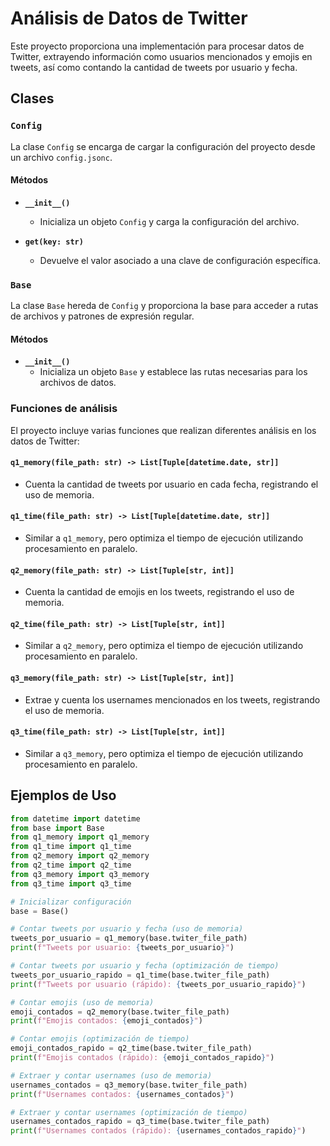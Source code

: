 # Análisis de Datos de Twitter

Este proyecto proporciona una implementación para procesar datos de Twitter, extrayendo información como usuarios mencionados y emojis en tweets, así como contando la cantidad de tweets por usuario y fecha.

## Clases

### `Config`

La clase `Config` se encarga de cargar la configuración del proyecto desde un archivo `config.jsonc`.

#### Métodos

- **`__init__()`**
  - Inicializa un objeto `Config` y carga la configuración del archivo.

- **`get(key: str)`**
  - Devuelve el valor asociado a una clave de configuración específica.

### `Base`

La clase `Base` hereda de `Config` y proporciona la base para acceder a rutas de archivos y patrones de expresión regular.

#### Métodos

- **`__init__()`**
  - Inicializa un objeto `Base` y establece las rutas necesarias para los archivos de datos.

### Funciones de análisis

El proyecto incluye varias funciones que realizan diferentes análisis en los datos de Twitter:

#### `q1_memory(file_path: str) -> List[Tuple[datetime.date, str]]`
- Cuenta la cantidad de tweets por usuario en cada fecha, registrando el uso de memoria.

#### `q1_time(file_path: str) -> List[Tuple[datetime.date, str]]`
- Similar a `q1_memory`, pero optimiza el tiempo de ejecución utilizando procesamiento en paralelo.

#### `q2_memory(file_path: str) -> List[Tuple[str, int]]`
- Cuenta la cantidad de emojis en los tweets, registrando el uso de memoria.

#### `q2_time(file_path: str) -> List[Tuple[str, int]]`
- Similar a `q2_memory`, pero optimiza el tiempo de ejecución utilizando procesamiento en paralelo.

#### `q3_memory(file_path: str) -> List[Tuple[str, int]]`
- Extrae y cuenta los usernames mencionados en los tweets, registrando el uso de memoria.

#### `q3_time(file_path: str) -> List[Tuple[str, int]]`
- Similar a `q3_memory`, pero optimiza el tiempo de ejecución utilizando procesamiento en paralelo.

## Ejemplos de Uso

```python
from datetime import datetime
from base import Base
from q1_memory import q1_memory
from q1_time import q1_time
from q2_memory import q2_memory
from q2_time import q2_time
from q3_memory import q3_memory
from q3_time import q3_time

# Inicializar configuración
base = Base()

# Contar tweets por usuario y fecha (uso de memoria)
tweets_por_usuario = q1_memory(base.twiter_file_path)
print(f"Tweets por usuario: {tweets_por_usuario}")

# Contar tweets por usuario y fecha (optimización de tiempo)
tweets_por_usuario_rapido = q1_time(base.twiter_file_path)
print(f"Tweets por usuario (rápido): {tweets_por_usuario_rapido}")

# Contar emojis (uso de memoria)
emoji_contados = q2_memory(base.twiter_file_path)
print(f"Emojis contados: {emoji_contados}")

# Contar emojis (optimización de tiempo)
emoji_contados_rapido = q2_time(base.twiter_file_path)
print(f"Emojis contados (rápido): {emoji_contados_rapido}")

# Extraer y contar usernames (uso de memoria)
usernames_contados = q3_memory(base.twiter_file_path)
print(f"Usernames contados: {usernames_contados}")

# Extraer y contar usernames (optimización de tiempo)
usernames_contados_rapido = q3_time(base.twiter_file_path)
print(f"Usernames contados (rápido): {usernames_contados_rapido}")
